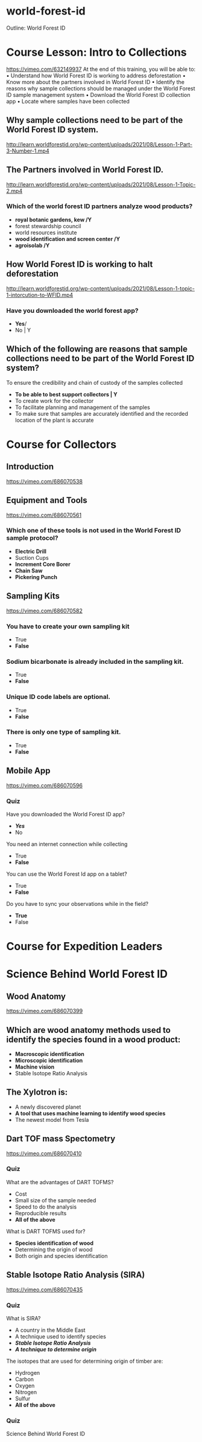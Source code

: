# world-forest-id
Outline: World Forest ID

# Course Lesson: Intro to Collections 
https://vimeo.com/632149937 
At the end of this training, you will be able to:
•	Understand how World Forest ID is working to address deforestation
•	Know more about the partners involved in World Forest ID
•	Identify the reasons why sample collections should be managed under the World Forest ID sample management system
•	Download the World Forest ID collection app
•	Locate where samples have been collected
## Why sample collections need to be part of the World Forest ID system. 
http://learn.worldforestid.org/wp-content/uploads/2021/08/Lesson-1-Part-3-Number-1.mp4 
## The Partners involved in World Forest ID. 
http://learn.worldforestid.org/wp-content/uploads/2021/08/Lesson-1-Topic-2.mp4 
### Which of the world forest ID partners analyze wood products?
- **royal botanic gardens, kew /Y**
- forest stewardship council
- world resources institute
- **wood identification and screen center /Y**
- **agroisolab /Y**

## How World Forest ID is working to halt deforestation
http://learn.worldforestid.org/wp-content/uploads/2021/08/Lesson-1-topic-1-intorcution-to-WFID.mp4 
### Have you downloaded the world forest app? 
- **Yes**/ 
- No | Y
## Which of the following are reasons that sample collections need to be part of the World Forest ID system?
To ensure the credibility and chain of custody of the samples collected
- **To be able to best support collectors | Y** 
- To create work for the collector
- To facilitate planning and management of the samples
- To make sure that samples are accurately identified and the recorded location of the plant is accurate

# Course for Collectors
## Introduction 
https://vimeo.com/686070538 
## Equipment and Tools 
https://vimeo.com/686070561 
### Which one of these tools is not used in the World Forest ID sample protocol?
- **Electric Drill**
- Suction Cups
- **Increment Core Borer**
- **Chain Saw**
- **Pickering Punch**
## Sampling Kits 
https://vimeo.com/686070582
### You have to create your own sampling kit
- True 
- **False**
### Sodium bicarbonate is already included in the sampling kit.
- True
- **False** 
### Unique ID code labels are optional.
- True 
- **False**
### There is only one type of sampling kit.
- True
- **False**
## Mobile App 
https://vimeo.com/686070596
### Quiz
Have you downloaded the World Forest ID app?
- ***Yes***
- No

You need an internet connection while collecting
- True 
- **False**

You can use the World Forest Id app on a tablet? 
- True 
- **False**

Do you have to sync your observations while in the field?
- **True** 
- False
# Course for Expedition Leaders

# Science Behind World Forest ID
## Wood Anatomy 
https://vimeo.com/686070399
## Which are wood anatomy methods used to identify the species found in a wood product:
- **Macroscopic identification**
- **Microscopic identification**
- **Machine vision**
- Stable Isotope Ratio Analysis
## The Xylotron is:
- A newly discovered planet
- **A tool that uses machine learning to identify wood species**
- The newest model from Tesla

## Dart TOF mass Spectometry 
https://vimeo.com/686070410

### Quiz 
What are the advantages of DART TOFMS?
- Cost
- Small size of the sample needed
- Speed to do the analysis
- Reproducible results
- **All of the above**

What is DART TOFMS used for? 
- **Species identification of wood**
- Determining the origin of wood
- Both origin and species identification

## Stable Isotope Ratio Analysis (SIRA) 
https://vimeo.com/686070435

### Quiz 
What is SIRA?
- A country in the Middle East
- A technique used to identify species
- ***Stable Isotope Ratio Analysis***
- ***A technique to determine origin***

The isotopes that are used for determining origin of timber are:
- Hydrogen 
- Carbon 
- Oxygen
- Nitrogen 
- Sulfur
- **All of the above**

### Quiz 
Science Behind World Forest ID 


























